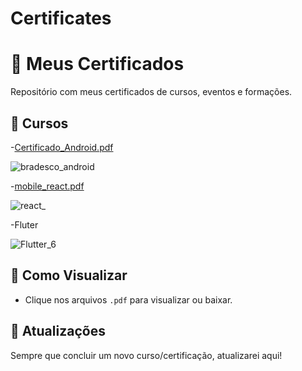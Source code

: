 # Certificates
# 📜 Meus Certificados  

Repositório com meus certificados de cursos, eventos e formações.  

## 📂 Cursos  

-[Certificado_Android.pdf](https://github.com/user-attachments/files/19641682/Certificado_Android.pdf)

![bradesco_android](https://github.com/user-attachments/assets/0494d1b1-819f-4cbe-bc1e-4e9cb9d1ac5b)

-[mobile_react.pdf](https://github.com/user-attachments/files/19641839/mobile_react.pdf)

![react_](https://github.com/user-attachments/assets/c22acbf2-2b02-4be6-bb88-364fdabdb6f5)

-Fluter

![Flutter_6](https://github.com/user-attachments/assets/a51c9217-f69c-4507-95c2-64d262c852c1)






## 🚀 Como Visualizar  
- Clique nos arquivos `.pdf` para visualizar ou baixar.  

## 📌 Atualizações  
Sempre que concluir um novo curso/certificação, atualizarei aqui!  
